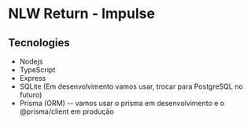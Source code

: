 # NLW Return - Impulse

## Tecnologies

- Nodejs
- TypeScript
- Express
- SQLite (Em desenvolvimento vamos usar, trocar para PostgreSQL no futuro)
- Prisma (ORM)
  -- vamos usar o prisma em desenvolvimento e o @prisma/client em produção
